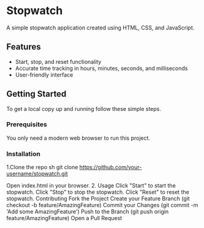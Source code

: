 # Stopwatch

A simple stopwatch application created using HTML, CSS, and JavaScript.

## Features

- Start, stop, and reset functionality
- Accurate time tracking in hours, minutes, seconds, and milliseconds
- User-friendly interface





## Getting Started

To get a local copy up and running follow these simple steps.

### Prerequisites

You only need a modern web browser to run this project.

### Installation
1.Clone the repo
   sh
   git clone https://github.com/your-username/stopwatch.git

   Open index.html in your browser.
2. Usage
Click "Start" to start the stopwatch.
Click "Stop" to stop the stopwatch.
Click "Reset" to reset the stopwatch.
Contributing
Fork the Project
Create your Feature Branch (git checkout -b feature/AmazingFeature)
Commit your Changes (git commit -m 'Add some AmazingFeature')
Push to the Branch (git push origin feature/AmazingFeature)
Open a Pull Request
